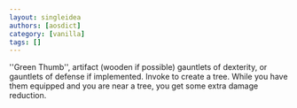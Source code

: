 ```yaml
---
layout: singleidea
authors: [aosdict]
category: [vanilla]
tags: []
---
```

''Green Thumb'', artifact (wooden if possible) gauntlets of dexterity, or gauntlets of defense if implemented. Invoke to create a tree. While you have them equipped and you are near a tree, you get some extra damage reduction.
